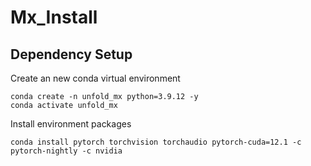 # Mx_Install
## Dependency Setup
Create an new conda virtual environment
```
conda create -n unfold_mx python=3.9.12 -y
conda activate unfold_mx
```
Install environment packages
```
conda install pytorch torchvision torchaudio pytorch-cuda=12.1 -c pytorch-nightly -c nvidia
```

